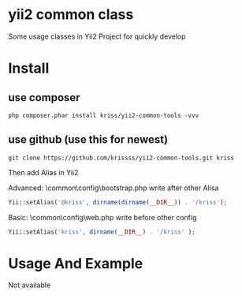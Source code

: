 # yii2 common class

Some usage classes in Yii2 Project for quickly develop

# Install

## use composer
 
    php composer.phar install kriss/yii2-common-tools -vvv

## use github (use this for newest)

    git clone https://github.com/krissss/yii2-common-tools.git kriss
    
Then add Alias in Yii2

Advanced: \common\config\bootstrap.php write after other Alisa

```php
Yii::setAlias('@kriss', dirname(dirname(__DIR__)) . '/kriss');
```

Basic: \common\config\web.php write before other config

```php
Yii::setAlias('kriss', dirname(__DIR__) . '/kriss' );
```

# Usage And Example

Not available